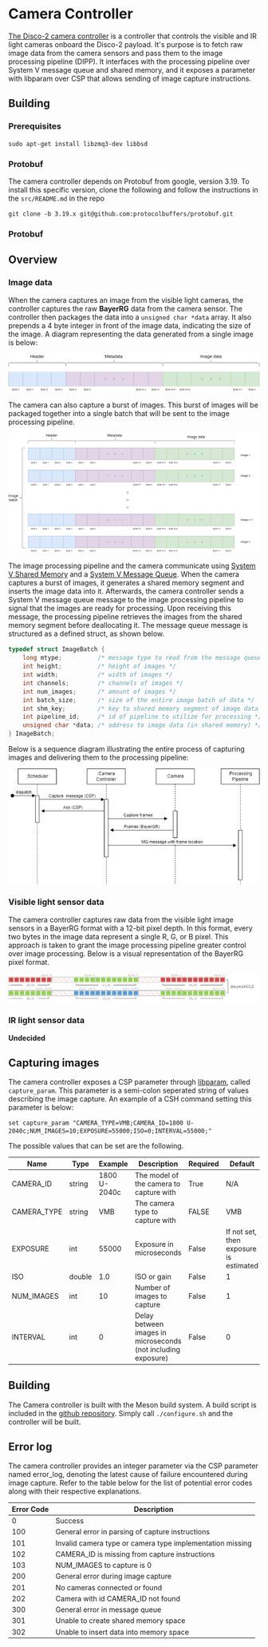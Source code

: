 # Camera Controller
[The Disco-2 camera controller](https://github.com/ivaroli/DiscoCameraController) is a controller that controls the visible and IR light cameras onboard the Disco-2 payload. It's purpose is to fetch raw image data from the camera sensors and pass them to the image processing pipeline (DIPP). It interfaces with the processing pipeline over System V message queue and shared memory, and it exposes a parameter with libparam over CSP that allows sending of image capture instructions.

## Building
### Prerequisites
```
sudo apt-get install libzmq3-dev libbsd
```

### Protobuf
The camera controller depends on Protobuf from google, version 3.19. To install this specific version, clone the following and follow the instructions in the `src/README.md` in the repo

```
git clone -b 3.19.x git@github.com:protocolbuffers/protobuf.git
```

### Protobuf

## Overview
### Image data
When the camera captures an image from the visible light cameras, the controller captures the raw **BayerRG** data from the camera sensor. The controller then packages the data into a `unsigned char *data` array. It also prepends a 4 byte integer in front of the image data, indicating the size of the image. A diagram representing the data generated from a single image is below:

![Data representation of a single image](doc/image_data_content.drawio.png)

The camera can also capture a burst of images. This burst of images will be packaged together into a single batch that will be sent to the image processing pipeline.

![Data representation of a burst of images](doc/image_batch.drawio.png)

The image processing pipeline and the camera communicate using [System V Shared Memory](https://docs.oracle.com/cd/E19683-01/816-5042/svipc-41256/index.html) and a [System V Message Queue](https://docs.oracle.com/cd/E19683-01/816-5042/svipc-23310/index.html). When the camera captures a burst of images, it generates a shared memory segment and inserts the image data into it. Afterwards, the camera controller sends a System V message queue message to the image processing pipeline to signal that the images are ready for processing. Upon receiving this message, the processing pipeline retrieves the images from the shared memory segment before deallocating it. The message queue message is structured as a defined struct, as shown below.

```c
typedef struct ImageBatch {
    long mtype;          /* message type to read from the message queue */
    int height;          /* height of images */
    int width;           /* width of images */
    int channels;        /* channels of images */
    int num_images;      /* amount of images */
    int batch_size;      /* size of the entire image batch of data */
    int shm_key;         /* key to shared memory segment of image data */
    int pipeline_id;     /* id of pipeline to utilize for processing */
    unsigned char *data; /* address to image data (in shared memory) */
} ImageBatch;
```

Below is a sequence diagram illustrating the entire process of capturing images and delivering them to the processing pipeline:

![Sequence diagram of capturing images and delivering them to the processing pipeline](doc/camera_sequence_diagram.drawio.png)

### Visible light sensor data
The camera controller captures raw data from the visible light image sensors in a BayerRG format with a 12-bit pixel depth. In this format, every two bytes in the image data represent a single R, G, or B pixel. This approach is taken to grant the image processing pipeline greater control over image processing. Below is a visual representation of the BayerRG pixel format.

![Sequence diagram of capturing images and delivering them to the processing pipeline](doc/pixel-formats-raw.png)

### IR light sensor data
**Undecided**

## Capturing images
The camera controller exposes a CSP parameter through [libparam](https://github.com/spaceinventor/libparam), called `capture_param`. This parameter is a semi-colon seperated string of values describing the image capture. An example of a CSH command setting this parameter is below:

```
set capture_param "CAMERA_TYPE=VMB;CAMERA_ID=1800 U-2040c;NUM_IMAGES=10;EXPOSURE=55000;ISO=0;INTERVAL=55000;"
```

The possible values that can be set are the following.

|        Name |        Type |        Example |        Description                                            |        Required |        Default                         |
|-------------|-------------|----------------|---------------------------------------------------------------|-----------------|----------------------------------------|
| CAMERA_ID   | string      | 1800 U-2040c   | The model of the camera to capture with                       | True            | N/A                                    |
| CAMERA_TYPE | string      | VMB            | The camera type to capture with                               | FALSE           | VMB                                    |
| EXPOSURE    | int         | 55000          | Exposure in microseconds                                      | False           | If not set, then exposure is estimated |
| ISO         | double      | 1.0            | ISO or gain                                                   | False           | 1                                      |
| NUM_IMAGES  | int         | 10             | Number of images to capture                                   | False           | 1                                      |
| INTERVAL    | int         | 0              | Delay between images in microseconds (not including exposure) | False           | 0                                      |

## Building
The Camera controller is built with the Meson build system. A build script is included in the [github repository](https://github.com/ivaroli/DiscoCameraController). Simply call `./configure.sh` and the controller will be built.

## Error log
The camera controller provides an integer parameter via the CSP parameter named error_log, denoting the latest cause of failure encountered during image capture. Refer to the table below for the list of potential error codes along with their respective explanations.

| Error Code | Description                                               |
|------------|-----------------------------------------------------------|
| 0          | Success                                                   |
| 100        | General error in parsing of capture instructions          |
| 101        | Invalid camera type or camera type implementation missing |
| 102        | CAMERA_ID is missing from capture instructions            |
| 103        | NUM_IMAGES to capture is 0                                |
| 200        | General error during image capture                        |
| 201        | No cameras connected or found                             |
| 202        | Camera with id CAMERA_ID not found                        |
| 300        | General error in message queue                            |
| 301        | Unable to create shared memory space                      |
| 302        | Unable to insert data into memory space                   |


